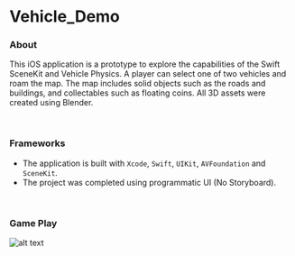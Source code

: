# Vehicle_Demo

### About

This iOS application is a prototype to explore the capabilities of the Swift SceneKit and Vehicle Physics. A player can select one of two vehicles and roam the map. The map includes solid objects such as the roads and buildings, and collectables such as floating coins. All 3D assets were created using Blender.

<br />


### Frameworks

- The application is built with `Xcode`, `Swift`, `UIKit`, `AVFoundation` and `SceneKit`.
- The project was completed using programmatic UI (No Storyboard).

<br />


### Game Play

![alt text](https://uploads-ssl.webflow.com/60255c87f21230edfb5fa38e/63b56aea11e71601cc93c7d3_Vehicle_Demo.png)

<br />
